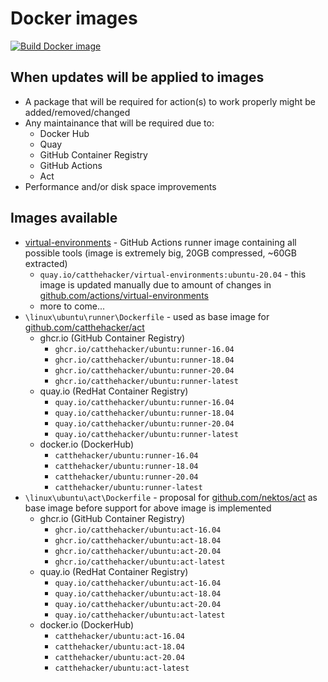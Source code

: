 # Docker images

[![Build Docker image](https://github.com/CatTheHacker/docker-images/workflows/Build%20Docker%20image/badge.svg)](https://github.com/CatTheHacker/docker-images/actions?query=workflow%3A%22Build+Docker+image%22)

## When updates will be applied to images

- A package that will be required for action(s) to work properly might be added/removed/changed
- Any maintainance that will be required due to:
  - Docker Hub
  - Quay
  - GitHub Container Registry
  - GitHub Actions
  - Act
- Performance and/or disk space improvements

## Images available

- [virtual-environments](github.com/catthehacker/virtual-environments) - GitHub Actions runner image containing all possible tools (image is extremely big, 20GB compressed, ~60GB extracted)
  - `quay.io/catthehacker/virtual-environments:ubuntu-20.04` - this image is updated manually due to amount of changes in [github.com/actions/virtual-environments](github.com/actions/virtual-environments)
  - more to come...
- `\linux\ubuntu\runner\Dockerfile` - used as base image for [github.com/catthehacker/act](https://github.com/catthehacker/act)
  - ghcr.io (GitHub Container Registry)
    - `ghcr.io/catthehacker/ubuntu:runner-16.04`
    - `ghcr.io/catthehacker/ubuntu:runner-18.04`
    - `ghcr.io/catthehacker/ubuntu:runner-20.04`
    - `ghcr.io/catthehacker/ubuntu:runner-latest`
  - quay.io (RedHat Container Registry)
    - `quay.io/catthehacker/ubuntu:runner-16.04`
    - `quay.io/catthehacker/ubuntu:runner-18.04`
    - `quay.io/catthehacker/ubuntu:runner-20.04`
    - `quay.io/catthehacker/ubuntu:runner-latest`
  - docker.io (DockerHub)
    - `catthehacker/ubuntu:runner-16.04`
    - `catthehacker/ubuntu:runner-18.04`
    - `catthehacker/ubuntu:runner-20.04`
    - `catthehacker/ubuntu:runner-latest`
- `\linux\ubuntu\act\Dockerfile` - proposal for [github.com/nektos/act](https://github.com/nektos/act) as base image before support for above image is implemented
  - ghcr.io (GitHub Container Registry)
    - `ghcr.io/catthehacker/ubuntu:act-16.04`
    - `ghcr.io/catthehacker/ubuntu:act-18.04`
    - `ghcr.io/catthehacker/ubuntu:act-20.04`
    - `ghcr.io/catthehacker/ubuntu:act-latest`
  - quay.io (RedHat Container Registry)
    - `quay.io/catthehacker/ubuntu:act-16.04`
    - `quay.io/catthehacker/ubuntu:act-18.04`
    - `quay.io/catthehacker/ubuntu:act-20.04`
    - `quay.io/catthehacker/ubuntu:act-latest`
  - docker.io (DockerHub)
    - `catthehacker/ubuntu:act-16.04`
    - `catthehacker/ubuntu:act-18.04`
    - `catthehacker/ubuntu:act-20.04`
    - `catthehacker/ubuntu:act-latest`
